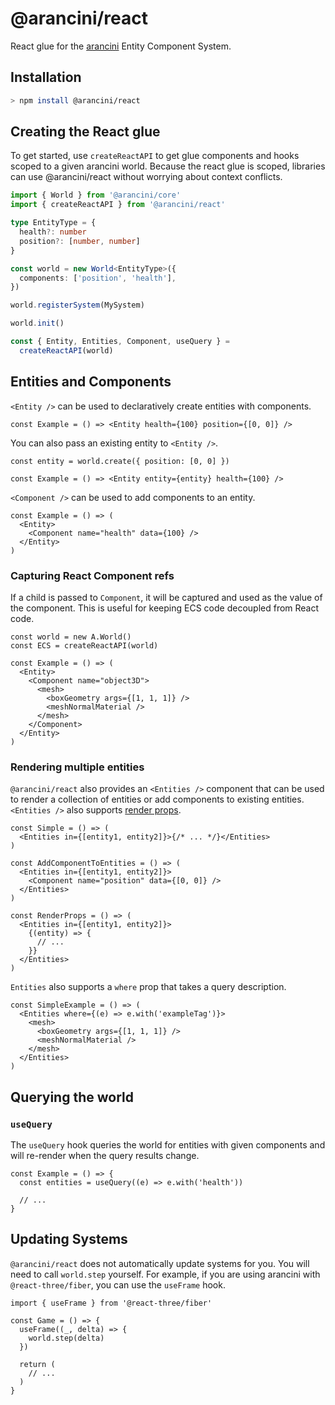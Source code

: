 # @arancini/react

React glue for the [arancini](https://github.com/isaac-mason/arancini/tree/main/packages/arancini) Entity Component System.

## Installation

```sh
> npm install @arancini/react
```

## Creating the React glue

To get started, use `createReactAPI` to get glue components and hooks scoped to a given arancini world. Because the react glue is scoped, libraries can use @arancini/react without worrying about context conflicts.

```ts
import { World } from '@arancini/core'
import { createReactAPI } from '@arancini/react'

type EntityType = {
  health?: number
  position?: [number, number]
}

const world = new World<EntityType>({
  components: ['position', 'health'],
})

world.registerSystem(MySystem)

world.init()

const { Entity, Entities, Component, useQuery } =
  createReactAPI(world)
```

## Entities and Components

`<Entity />` can be used to declaratively create entities with components.

```tsx
const Example = () => <Entity health={100} position={[0, 0]} />
```

You can also pass an existing entity to `<Entity />`.

```tsx
const entity = world.create({ position: [0, 0] })

const Example = () => <Entity entity={entity} health={100} />
```

`<Component />` can be used to add components to an entity.

```tsx
const Example = () => (
  <Entity>
    <Component name="health" data={100} />
  </Entity>
)
```

### Capturing React Component refs

If a child is passed to `Component`, it will be captured and used as the value of the component. This is useful for keeping ECS code decoupled from React code.

```tsx
const world = new A.World()
const ECS = createReactAPI(world)

const Example = () => (
  <Entity>
    <Component name="object3D">
      <mesh>
        <boxGeometry args={[1, 1, 1]} />
        <meshNormalMaterial />
      </mesh>
    </Component>
  </Entity>
)
```

### Rendering multiple entities

`@arancini/react` also provides an `<Entities />` component that can be used to render a collection of entities or add components to existing entities. `<Entities />` also supports [render props](https://reactjs.org/docs/render-props.html).

```tsx
const Simple = () => (
  <Entities in={[entity1, entity2]}>{/* ... */}</Entities>
)

const AddComponentToEntities = () => (
  <Entities in={[entity1, entity2]}>
    <Component name="position" data={[0, 0]} />
  </Entities>
)

const RenderProps = () => (
  <Entities in={[entity1, entity2]}>
    {(entity) => {
      // ...
    }}
  </Entities>
)
```

`Entities` also supports a `where` prop that takes a query description.

```tsx
const SimpleExample = () => (
  <Entities where={(e) => e.with('exampleTag')}>
    <mesh>
      <boxGeometry args={[1, 1, 1]} />
      <meshNormalMaterial />
    </mesh>
  </Entities>
)
```

## Querying the world

### `useQuery`

The `useQuery` hook queries the world for entities with given components and will re-render when the query results change.

```tsx
const Example = () => {
  const entities = useQuery((e) => e.with('health'))

  // ...
}
```

## Updating Systems

`@arancini/react` does not automatically update systems for you. You will need to call `world.step` yourself. For example, if you are using arancini with `@react-three/fiber`, you can use the `useFrame` hook.

```tsx
import { useFrame } from '@react-three/fiber'

const Game = () => {
  useFrame((_, delta) => {
    world.step(delta)
  })

  return (
    // ...
  )
}
```
